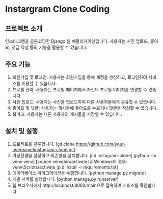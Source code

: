 # Instargram Clone Coding

## 프로젝트 소개
인스타그램을 클론코딩한 Django 웹 애플리케이션입니다. 사용자는 사진 업로드, 좋아요, 댓글 작성 등의 기능을 활용할 수 있습니다.

## 주요 기능
1. 회원가입 및 로그인: 사용자는 회원가입을 통해 계정을 생성하고, 로그인하여 서비스를 이용할 수 있습니다.
2. 프로필 관리: 사용자는 프로필 페이지에서 자신의 프로필 이미지를 변경할 수 있습니다.
3. 사진 업로드: 사용자는 사진을 업로드하여 다른 사용자들에게 공유할 수 있습니다.
4. 좋아요 및 댓글: 사용자는 게시물에 좋아요를 누르거나 댓글을 작성할 수 있습니다.
5. 북마크: 사용자는 다른 사용자의 게시물을 저장할 수 있습니다.

## 설치 및 실행
1. 프로젝트를 클론합니다.
[git clone https://github.com/your-username/instagram-clone.git]
2. 가상환경을 설정하고 의존성을 설치합니다.
[cd instagram-clone]
[python -m venv venv]
[source venv/bin/activate]  # Windows의 경우: venv\Scripts\activate
[pip install -r requirements.txt]
3. 데이터베이스 마이그레이션을 수행합니다.
[python manage.py migrate]
4. 개발 서버를 실행합니다.
[python manage.py runserver]
5. 웹 브라우저에서 http://localhost:8000/main으로 접속하여 서비스를 확인합니다.
